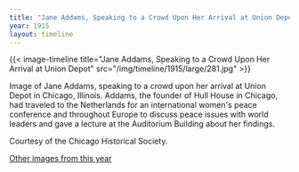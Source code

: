 ```yaml
---
title: "Jane Addams, Speaking to a Crowd Upon Her Arrival at Union Depot"
year: 1915
layout: timeline
---
```


{{< image-timeline title="Jane Addams, Speaking to a Crowd Upon Her Arrival at Union Depot" src="/img/timeline/1915/large/281.jpg" >}}


Image of Jane Addams, speaking to a crowd upon her arrival at Union Depot in Chicago, Illinois. Addams, the founder of Hull House in Chicago, had traveled to the Netherlands for an international women's peace conference and throughout Europe to discuss peace issues with world leaders and gave a lecture at the Auditorium Building about her findings. 

Courtesy of the Chicago Historical Society.  

[Other images from this year](/historical/timeline/1915)